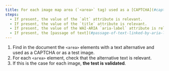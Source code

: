 ```yaml
---
title: For each image map area (`<area>` tag) used as a [CAPTCHA](#captcha) or as a [test image](#test-image), having a [text alternative](#text-alternative-image), is this alternative relevant?
steps:
  - If present, the value of the `alt` attribute is relevant.
  - If present, the value of the `title` attribute is relevant.
  - If present, the value of the WAI-ARIA `aria-label` attribute is relevant.
  - If present, the [passage of text](#passage-of-text-linked-by-aria-labelledby-or-aria-describedby) linked by the WAI-ARIA `aria-labelledby` attribute is relevant.
---
```


1. Find in the document the `<area>` elements with a text alternative and used as a CAPTCHA or as a test image.
2. For each `<area>` element, check that the alternative text is relevant.
3. If this is the case for each image, **the test is validated**.
